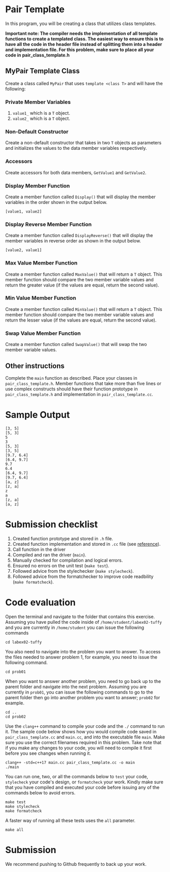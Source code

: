 # Pair Template
In this program, you will be creating a class that utilizes class templates.

**Important note: The compiler needs the implementation of all template functions to create a templated class. The easiest way to ensure this is to have all the code in the header file instead of splitting them into a header and implementation file. For this problem, make sure to place all your code in pair_class_template.h**

## MyPair Template Class
Create a class called `MyPair` that uses `template <class T>` and will have the following:

### Private Member Variables
1. `value1_` which is a `T` object.
1. `value2_` which is a `T` object.

### Non-Default Constructor
Create a non-default constructor that takes in two `T` objects as parameters
and initializes the values to the data member variables respectively.

### Accessors
Create accessors for both data members, `GetValue1` and `GetValue2`.

### Display Member Function
Create a member function called `Display()` that will display the member variables
in the order shown in the output below.

    [value1, value2]

### Display Reverse Member Function
Create a member function called `DisplayReverse()` that will display the member
variables in reverse order as shown in the output below.

    [value2, value1]

### Max Value Member Function
Create a member function called `MaxValue()` that will return a `T` object.
This member function should compare the two member variable values and return
the greater value (if the values are equal, return the second value).

### Min Value Member Function
Create a member function called `MinValue()` that will return a `T` object.
This member function should compare the two member variable values and return
the lesser value (if the values are equal, return the second value).

### Swap Value Member Function
Create a member function called `SwapValue()` that will swap the two member
variable values.

## Other instructions
Complete the `main` function as described. Place your classes in `pair_class_template.h`. Member functions that take more than five lines or use complex constructs should have their function prototype in `pair_class_template.h` and implementation in `pair_class_template.cc`.

# Sample Output
```
[3, 5]
[5, 3]
5
3
[5, 3]
[3, 5]
[9.7, 6.4]
[6.4, 9.7]
9.7
6.4
[6.4, 9.7]
[9.7, 6.4]
[a, z]
[z, a]
z
a
[z, a]
[a, z]
```
# Submission checklist
1. Created function prototype and stored in `.h` file.
1. Created function implementation and stored in `.cc` file (see [reference](https://github.com/ILXL-guides/function-file-organization)).
1. Call function in the driver
1. Compiled and ran the driver (`main`).
1. Manually checked for compilation and logical errors.
1. Ensured no errors on the unit test (`make test`).
1. Followed advice from the stylechecker (`make stylecheck`).
1. Followed advice from the formatchecker to improve code readbility (`make formatcheck`).

# Code evaluation
Open the terminal and navigate to the folder that contains this exercise. Assuming you have pulled the code inside of `/home/student/labex02-tuffy` and you are currently in `/home/student` you can issue the following commands

```
cd labex02-tuffy
```

You also need to navigate into the problem you want to answer. To access the files needed to answer problem 1, for example, you need to issue the following command.

```
cd prob01
```

When you want to answer another problem, you need to go back up to the parent folder and navigate into the next problem. Assuming you are currently in `prob01`, you can issue the following commands to go to the parent folder then go into another problem you want to answer; `prob02` for example.

```
cd ..
cd prob02
```

Use the `clang++` command to compile your code and the `./` command to run it. The sample code below shows how you would compile code saved in `pair_class_template.cc` and `main.cc`, and into the executable file `main`. Make sure you use the correct filenames required in this problem.  Take note that if you make any changes to your code, you will need to compile it first before you see changes when running it.

```
clang++ -std=c++17 main.cc pair_class_template.cc -o main
./main
```

You can run one, two, or all the commands below to `test` your code, `stylecheck` your code's design, or `formatcheck` your work. Kindly make sure that you have compiled and executed your code before issuing any of the commands below to avoid errors.

```
make test
make stylecheck
make formatcheck
```

A faster way of running all these tests uses the `all` parameter.

```
make all
```

# Submission

We recommend pushing to Github frequently to back up your work.
